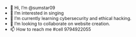 - 👋 Hi, I’m @sumstar09
- 👀 I’m interested in singing
- 🌱 I’m currently learning cybersecurity and ethical hacking.
- 💞️ I’m looking to collaborate on website creation.
- 📫 How to reach me #cell 9794922055

<!---
sumstar09/sumstar09 is a ✨ special ✨ repository because its `README.md` (this file) appears on your GitHub profile.
You can click the Preview link to take a look at your changes.
--->
